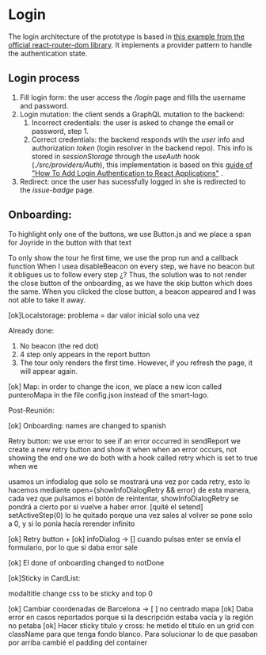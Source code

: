 # Login

The login architecture of the prototype is based in [this example from the official react-router-dom library](https://codesandbox.io/s/beautiful-voice-lnhek?from-embed=&file=/example.js:3668-3690). It implements a provider pattern to handle the authentication state.

## Login process

1. Fill login form: the user access the _/login_ page and fills the username and password.
2. Login mutation: the client sends a GraphQL mutation to the backend:
    1. Incorrect credentials: the user is asked to change the email or password, step 1.
    2. Correct credentials: the backend responds wtih the _user_ info and authorization _token_ (login resolver in the backend repo). This info is stored in _sessionStorage_ through the _useAuth_ hook (_./src/providers/Auth_), this implementation is based on this [guide of "How To Add Login Authentication to React Applications"](https://www.digitalocean.com/community/tutorials/how-to-add-login-authentication-to-react-applications) .
3. Redirect: once the user has sucessfully logged in she is redirected to the _issue-badge_ page.

## Onboarding:

To highlight only one of the buttons, we use Button.js and we place a span for Joyride in the button with that text

To only show the tour he first time, we use the prop run and a callback function
When I usea disableBeacon on every step, we have no beacon but it obligues us to follow every step ¿?
Thus, the solution was to not render the close button of the onboarding, as we have the skip button which does the same. When you clicked the close button, a beacon appeared and I was not able to take it away.

[ok]Localstorage: problema = dar valor inicial solo una vez


Already done:
1. No beacon (the red dot)
2. 4 step only appears in the report button
3. The tour only renders the first time. However, if you refresh the page, it will appear again.


[ok] Map: in order to change the icon, we place a new icon called punteroMapa in the file config.json instead of the smart-logo.

Post-Reunión:

[ok] Onboarding: names are changed to spanish

Retry button: 
we use error to see if an error occurred in sendReport
we create a new retry button and show it when when an error occurs, not showing the end one
we do both with a hook called retry which is set to true when we 



usamos un infodialog que solo se mostrará una vez por cada retry, esto lo hacemos mediante open={showInfoDialogRetry && error}
de esta manera, cada vez que pulsamos el botón de reintentar, showInfoDialogRetry se pondrá a cierto por si vuelve a haber error.
[quité el setend]
setActiveStep(0) lo he quitado porque una vez sales al volver se pone solo a 0, y si lo ponía hacía rerender infinito

[ok] Retry button + [ok] infoDialog
     -> [] cuando pulsas enter se envía el formulario, por lo que si daba error sale

[ok] El done of onboarding changed to notDone

[ok]Sticky in CardList:

modaltitle change css to be sticky and top 0


[ok] Cambiar coordenadas de Barcelona 
    -> [ ] no centrado mapa
[ok] Daba error en casos reportados porque si la descripción estaba vacía y la región no petaba
[ok] Hacer sticky título y cross: he metido el título en un grid con className para que tenga fondo blanco. Para solucionar lo de que pasaban por arriba cambié el padding del container

